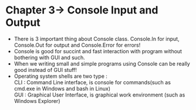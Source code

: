 # Chapter 3-> Console Input and Output
- There is 3 important thing about Console class. Console.In for input, Console.Out for output and Console.Error for errors!
- Console is good for succint and fast interaction with program without bothering with GUI and such.
- When we writing small and simple programs using Console can be really good instead of GUI stuff!
- Operating system shells are two type :\
    CLI : Command Line interface, is console for commands(such as cmd.exe in Windows and bash in Linux)\
    GUI : Graphical User Interface, is graphical work environment (such as Windows Explorer)

